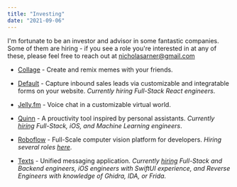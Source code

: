 ```yaml
---
title: "Investing"
date: "2021-09-06"
---
```


I'm fortunate to be an investor and advisor in some fantastic companies. Some of them are hiring - if you see a role you're interested in at any of these, please feel free to reach out at nicholasarner@gmail.com

* [Collage](www.collage.party) - Create and remix memes with your friends.

* [Default](https://www.default.com/) - Capture inbound sales leads via customizable and integratable forms on your website. *Currently hiring Full-Stack React engineers*.

* [Jelly.fm](https://www.jelly.fm) - Voice chat in a customizable virtual world.

* [Quinn](https://www.usequinn.com) - A prouctivity tool inspired by personal assistants. *Currently [hiring](https://apply.workable.com/usequinn/) Full-Stack, iOS, and Machine Learning engineers*.

* [Roboflow](https://roboflow.com) - Full-Scale computer vision platform for developers. *Hiring several roles [here](https://roboflow.com/careers)*.

* [Texts](http://texts.com)  - Unified messaging application. *Currently [hiring](https://texts.com/jobs) Full-Stack and Backend engineers, iOS engineers with SwiftUI experience, and Reverse Engineers with knowledge of Ghidra, IDA, or Frida.*

  
